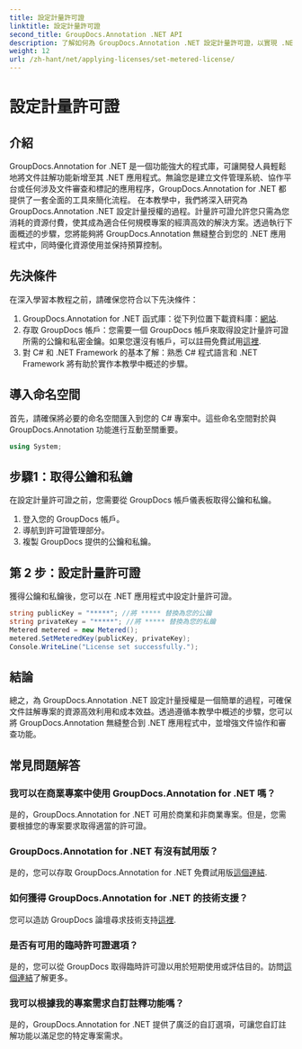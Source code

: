 ```yaml
---
title: 設定計量許可證
linktitle: 設定計量許可證
second_title: GroupDocs.Annotation .NET API
description: 了解如何為 GroupDocs.Annotation .NET 設定計量許可證，以實現 .NET 應用程式中的資源使用和文件註解功能。
weight: 12
url: /zh-hant/net/applying-licenses/set-metered-license/
---
```


# 設定計量許可證

## 介紹
GroupDocs.Annotation for .NET 是一個功能強大的程式庫，可讓開發人員輕鬆地將文件註解功能新增至其 .NET 應用程式。無論您是建立文件管理系統、協作平台或任何涉及文件審查和標記的應用程序，GroupDocs.Annotation for .NET 都提供了一套全面的工具來簡化流程。
在本教學中，我們將深入研究為 GroupDocs.Annotation .NET 設定計量授權的過程。計量許可證允許您只需為您消耗的資源付費，使其成為適合任何規模專案的經濟高效的解決方案。透過執行下面概述的步驟，您將能夠將 GroupDocs.Annotation 無縫整合到您的 .NET 應用程式中，同時優化資源使用並保持預算控制。
## 先決條件
在深入學習本教程之前，請確保您符合以下先決條件：
1.  GroupDocs.Annotation for .NET 函式庫：從下列位置下載資料庫：[網站](https://releases.groupdocs.com/annotation/net/).
2. 存取 GroupDocs 帳戶：您需要一個 GroupDocs 帳戶來取得設定計量許可證所需的公鑰和私密金鑰。如果您還沒有帳戶，可以註冊免費試用[這裡](https://releases.groupdocs.com/).
3. 對 C# 和 .NET Framework 的基本了解：熟悉 C# 程式語言和 .NET Framework 將有助於實作本教學中概述的步驟。

## 導入命名空間
首先，請確保將必要的命名空間匯入到您的 C# 專案中。這些命名空間對於與 GroupDocs.Annotation 功能進行互動至關重要。
```csharp
using System;
```
## 步驟1：取得公鑰和私鑰
在設定計量許可證之前，您需要從 GroupDocs 帳戶儀表板取得公鑰和私鑰。
1. 登入您的 GroupDocs 帳戶。
2. 導航到許可證管理部分。
3. 複製 GroupDocs 提供的公鑰和私鑰。
## 第 2 步：設定計量許可證
獲得公鑰和私鑰後，您可以在 .NET 應用程式中設定計量許可證。
```csharp
string publicKey = "*****"; //將 ***** 替換為您的公鑰
string privateKey = "*****"; //將 ***** 替換為您的私鑰
Metered metered = new Metered();
metered.SetMeteredKey(publicKey, privateKey);
Console.WriteLine("License set successfully.");
```

## 結論
總之，為 GroupDocs.Annotation .NET 設定計量授權是一個簡單的過程，可確保文件註解專案的資源高效利用和成本效益。透過遵循本教學中概述的步驟，您可以將 GroupDocs.Annotation 無縫整合到 .NET 應用程式中，並增強文件協作和審查功能。
## 常見問題解答
### 我可以在商業專案中使用 GroupDocs.Annotation for .NET 嗎？
是的，GroupDocs.Annotation for .NET 可用於商業和非商業專案。但是，您需要根據您的專案要求取得適當的許可證。
### GroupDocs.Annotation for .NET 有沒有試用版？
是的，您可以存取 GroupDocs.Annotation for .NET 免費試用版[這個連結](https://releases.groupdocs.com/).
### 如何獲得 GroupDocs.Annotation for .NET 的技術支援？
您可以造訪 GroupDocs 論壇尋求技術支持[這裡](https://forum.groupdocs.com/c/annotation/10).
### 是否有可用的臨時許可證選項？
是的，您可以從 GroupDocs 取得臨時許可證以用於短期使用或評估目的。訪問[這個連結](https://purchase.groupdocs.com/temporary-license/)了解更多。
### 我可以根據我的專案需求自訂註釋功能嗎？
是的，GroupDocs.Annotation for .NET 提供了廣泛的自訂選項，可讓您自訂註解功能以滿足您的特定專案需求。